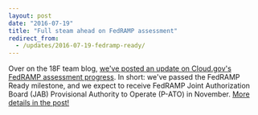 ```yaml
---
layout: post
date: "2016-07-19"
title: "Full steam ahead on FedRAMP assessment"
redirect_from:
  - /updates/2016-07-19-fedramp-ready/
---
```


Over on the 18F team blog, [we've posted an update on Cloud.gov's FedRAMP assessment progress](https://18f.gsa.gov/2016/07/18/cloud-gov-full-steam-ahead-fedramp-assessment-process/). In short: we've passed the FedRAMP Ready milestone, and we expect to receive FedRAMP Joint Authorization Board (JAB) Provisional Authority to Operate (P-ATO) in November. [More details in the post!](https://18f.gsa.gov/2016/07/18/cloud-gov-full-steam-ahead-fedramp-assessment-process/)
